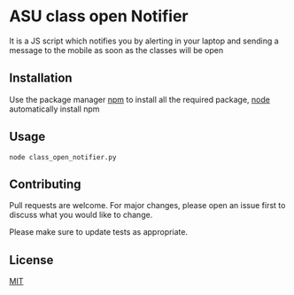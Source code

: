# ASU class open Notifier

It is a JS script which notifies you by alerting in your laptop and sending a message to the mobile as soon as the classes will be open

## Installation

Use the package manager [npm](https://docs.npmjs.com/) to install all the required package, [node](https://nodejs.org/en/download/) automatically install npm

## Usage

```
node class_open_notifier.py
```

## Contributing
Pull requests are welcome. For major changes, please open an issue first to discuss what you would like to change.

Please make sure to update tests as appropriate.

## License
[MIT](https://choosealicense.com/licenses/mit/)
